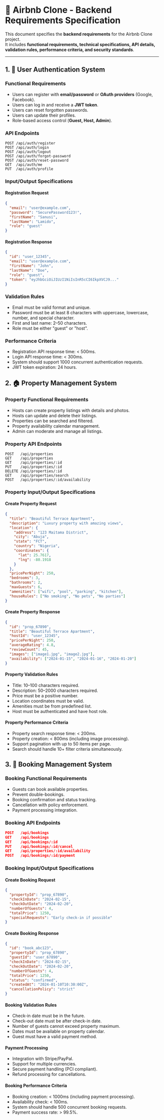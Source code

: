 # 🏡 Airbnb Clone - Backend Requirements Specification

This document specifies the **backend requirements** for the Airbnb Clone project.  
It includes **functional requirements, technical specifications, API details, validation rules, performance criteria, and security standards**.

---

## 1. 🔑 User Authentication System

### Functional Requirements

- Users can register with **email/password** or **OAuth providers** (Google, Facebook).
- Users can log in and receive a **JWT token**.
- Users can reset forgotten passwords.
- Users can update their profiles.
- Role-based access control (**Guest, Host, Admin**).

### API Endpoints

```text
POST /api/auth/register
POST /api/auth/login
POST /api/auth/logout
POST /api/auth/forgot-password
POST /api/auth/reset-password
GET  /api/auth/me
PUT  /api/auth/profile
```

### Input/Output Specifications

#### Registration Request

```json
{
  "email": "user@example.com",
  "password": "SecurePassword123!",
  "firstName": "Sanusi",
  "lastName": "Lamido",
  "role": "guest"
}
```

#### Registration Response

```json
{
  "id": "user_12345",
  "email": "user@example.com",
  "firstName": "John",
  "lastName": "Doe",
  "role": "guest",
  "token": "eyJhbGciOiJIUzI1NiIsInR5cCI6IkpXVCJ9..."
}
```

### Validation Rules

- Email must be valid format and unique.
- Password must be at least 8 characters with uppercase, lowercase, number, and special character.
- First and last name: 2–50 characters.
- Role must be either "guest" or "host".

### Performance Criteria

- Registration API response time: < 500ms.
- Login API response time: < 300ms.
- System should support 1000 concurrent authentication requests.
- JWT token expiration: 24 hours.

## 2. 🏠 Property Management System

### Property Functional Requirements

- Hosts can create property listings with details and photos.
- Hosts can update and delete their listings.
- Properties can be searched and filtered.
- Property availability calendar management.
- Admin can moderate and manage all listings.

### Property API Endpoints

```test
POST   /api/properties
GET    /api/properties
GET    /api/properties/:id
PUT    /api/properties/:id
DELETE /api/properties/:id
GET    /api/properties/search
POST   /api/properties/:id/availability
```

### Property Input/Output Specifications

#### Create Property Request

```json
{
  "title": "Beautiful Terrace Apartment",
  "description": "Luxury property with amazing views",
  "location": {
    "address": "123 Maitama District",
    "city": "Abuja",
    "state": "FCT",
    "country": "Nigeria",
    "coordinates": {
      "lat": 25.7617,
      "lng": -80.1918
    }
  },
  "pricePerNight": 250,
  "bedrooms": 3,
  "bathrooms": 2,
  "maxGuests": 6,
  "amenities": ["wifi", "pool", "parking", "kitchen"],
  "houseRules": ["No smoking", "No pets", "No parties"]
}

```

#### Create Property Response

```json
{
  "id": "prop_67890",
  "title": "Beautiful Terrace Apartment",
  "hostId": "user_12345",
  "pricePerNight": 250,
  "averageRating": 4.8,
  "reviewCount": 45,
  "images": ["image1.jpg", "image2.jpg"],
  "availability": ["2024-01-15", "2024-01-16", "2024-01-20"]
}
```

#### Property Validation Rules

- Title: 10–100 characters required.
- Description: 50–2000 characters required.
- Price must be a positive number.
- Location coordinates must be valid.
- Amenities must be from predefined list.
- Host must be authenticated and have host role.

#### Property Performance Criteria

- Property search response time: < 200ms.
- Property creation: < 800ms (including image processing).
- Support pagination with up to 50 items per page.
- Search should handle 10+ filter criteria simultaneously.

## 3. 📅 Booking Management System

### Booking Functional Requirements

- Guests can book available properties.
- Prevent double-bookings.
- Booking confirmation and status tracking.
- Cancellation with policy enforcement.
- Payment processing integration.

### Booking API Endpoints

```json
POST   /api/bookings
GET    /api/bookings
GET    /api/bookings/:id
PUT    /api/bookings/:id/cancel
GET    /api/properties/:id/availability
POST   /api/bookings/:id/payment
```

### Booking Input/Output Specifications

#### Create Booking Request

```json
{
  "propertyId": "prop_67890",
  "checkInDate": "2024-02-15",
  "checkOutDate": "2024-02-20",
  "numberOfGuests": 4,
  "totalPrice": 1250,
  "specialRequests": "Early check-in if possible"
}
```

#### Create Booking Response

```json
{
  "id": "book_abc123",
  "propertyId": "prop_67890",
  "guestId": "user_67890",
  "checkInDate": "2024-02-15",
  "checkOutDate": "2024-02-20",
  "numberOfGuests": 4,
  "totalPrice": 1250,
  "status": "confirmed",
  "createdAt": "2024-01-10T10:30:00Z",
  "cancellationPolicy": "strict"
}
```

#### Booking Validation Rules

- Check-in date must be in the future.
- Check-out date must be after check-in date.
- Number of guests cannot exceed property maximum.
- Dates must be available on property calendar.
- Guest must have a valid payment method.

#### Payment Processing

- Integration with Stripe/PayPal.
- Support for multiple currencies.
- Secure payment handling (PCI compliant).
- Refund processing for cancellations.

#### Booking Performance Criteria

- Booking creation: < 1000ms (including payment processing).
- Availability check: < 100ms.
- System should handle 500 concurrent booking requests.
- Payment success rate: > 99.5%.
